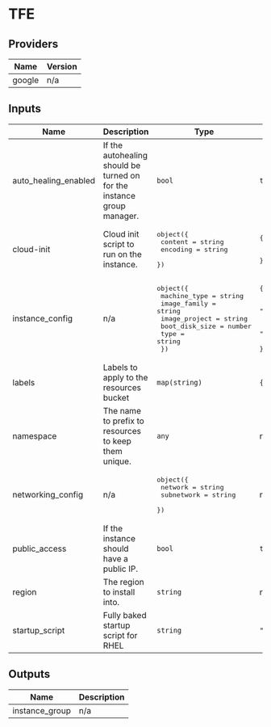 # TFE

<!-- BEGINNING OF PRE-COMMIT-TERRAFORM DOCS HOOK -->
## Providers

| Name | Version |
|------|---------|
| google | n/a |

## Inputs

| Name | Description | Type | Default | Required |
|------|-------------|------|---------|:-----:|
| auto\_healing\_enabled | If the autohealing should be turned on for the instance group manager. | `bool` | `true` | no |
| cloud-init | Cloud init script to run on the instance. | <pre>object({<br>    content  = string<br>    encoding = string<br>  })</pre> | <pre>{<br>  "content": "",<br>  "encoding": ""<br>}</pre> | no |
| instance\_config | n/a | <pre>object({<br>    machine_type   = string<br>    image_family   = string<br>    image_project  = string<br>    boot_disk_size = number<br>    type           = string<br>  })</pre> | <pre>{<br>  "boot_disk_size": 40,<br>  "image_family": "ubuntu-1804-lts",<br>  "image_project": "ubuntu-os-cloud",<br>  "machine_type": "n1-standard-2",<br>  "type": "pd-ssd"<br>}</pre> | no |
| labels | Labels to apply to the resources bucket | `map(string)` | `{}` | no |
| namespace | The name to prefix to resources to keep them unique. | `any` | n/a | yes |
| networking\_config | n/a | <pre>object({<br>    network    = string<br>    subnetwork = string<br>  })</pre> | n/a | yes |
| public\_access | If the instance should have a public IP. | `bool` | `true` | no |
| region | The region to install into. | `string` | n/a | yes |
| startup\_script | Fully baked startup script for RHEL | `string` | `""` | no |

## Outputs

| Name | Description |
|------|-------------|
| instance\_group | n/a |

<!-- END OF PRE-COMMIT-TERRAFORM DOCS HOOK -->